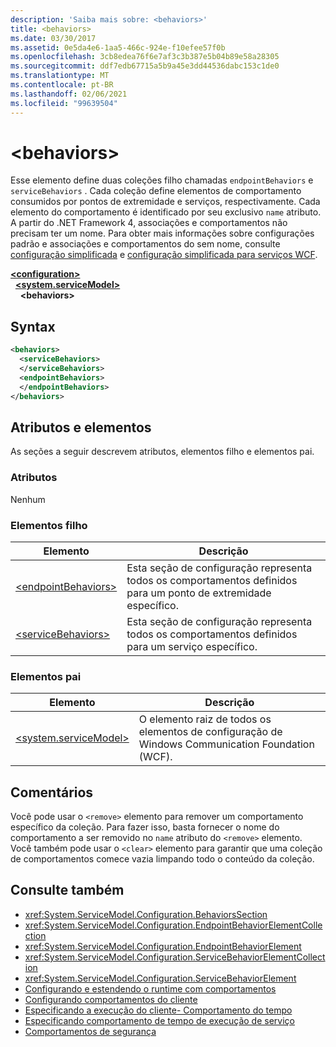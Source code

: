 ```yaml
---
description: 'Saiba mais sobre: <behaviors>'
title: <behaviors>
ms.date: 03/30/2017
ms.assetid: 0e5da4e6-1aa5-466c-924e-f10efee57f0b
ms.openlocfilehash: 3cb8edea76f6e7af3c3b387e5b04b89e58a28305
ms.sourcegitcommit: ddf7edb67715a5b9a45e3dd44536dabc153c1de0
ms.translationtype: MT
ms.contentlocale: pt-BR
ms.lasthandoff: 02/06/2021
ms.locfileid: "99639504"
---
```

# \<behaviors>

Esse elemento define duas coleções filho chamadas `endpointBehaviors` e `serviceBehaviors` .  Cada coleção define elementos de comportamento consumidos por pontos de extremidade e serviços, respectivamente. Cada elemento do comportamento é identificado por seu exclusivo `name` atributo. A partir do .NET Framework 4, associações e comportamentos não precisam ter um nome. Para obter mais informações sobre configurações padrão e associações e comportamentos do sem nome, consulte [configuração simplificada](../../../wcf/simplified-configuration.md) e [configuração simplificada para serviços WCF](../../../wcf/samples/simplified-configuration-for-wcf-services.md).  
  
[**\<configuration>**](../configuration-element.md)\
&nbsp;&nbsp;[**\<system.serviceModel>**](system-servicemodel.md)\
&nbsp;&nbsp;&nbsp;&nbsp;**\<behaviors>**  
  
## <a name="syntax"></a>Syntax  
  
```xml  
<behaviors>
  <serviceBehaviors>
  </serviceBehaviors>
  <endpointBehaviors>
  </endpointBehaviors>
</behaviors>
```  
  
## <a name="attributes-and-elements"></a>Atributos e elementos  

 As seções a seguir descrevem atributos, elementos filho e elementos pai.  
  
### <a name="attributes"></a>Atributos  

 Nenhum  
  
### <a name="child-elements"></a>Elementos filho  
  
|Elemento|Descrição|  
|-------------|-----------------|  
|[\<endpointBehaviors>](endpointbehaviors.md)|Esta seção de configuração representa todos os comportamentos definidos para um ponto de extremidade específico.|  
|[\<serviceBehaviors>](servicebehaviors.md)|Esta seção de configuração representa todos os comportamentos definidos para um serviço específico.|  
  
### <a name="parent-elements"></a>Elementos pai  
  
|Elemento|Descrição|  
|-------------|-----------------|  
|[\<system.serviceModel>](system-servicemodel.md)|O elemento raiz de todos os elementos de configuração de Windows Communication Foundation (WCF).|  
  
## <a name="remarks"></a>Comentários  

 Você pode usar o `<remove>` elemento para remover um comportamento específico da coleção. Para fazer isso, basta fornecer o nome do comportamento a ser removido no `name` atributo do `<remove>` elemento.  Você também pode usar o `<clear>` elemento para garantir que uma coleção de comportamentos comece vazia limpando todo o conteúdo da coleção.  
  
## <a name="see-also"></a>Consulte também

- <xref:System.ServiceModel.Configuration.BehaviorsSection>
- <xref:System.ServiceModel.Configuration.EndpointBehaviorElementCollection>
- <xref:System.ServiceModel.Configuration.EndpointBehaviorElement>
- <xref:System.ServiceModel.Configuration.ServiceBehaviorElementCollection>
- <xref:System.ServiceModel.Configuration.ServiceBehaviorElement>
- [Configurando e estendendo o runtime com comportamentos](../../../wcf/extending/configuring-and-extending-the-runtime-with-behaviors.md)
- [Configurando comportamentos do cliente](../../../wcf/configuring-client-behaviors.md)
- [Especificando a execução do cliente- Comportamento do tempo](../../../wcf/specifying-client-run-time-behavior.md)
- [Especificando comportamento de tempo de execução de serviço](../../../wcf/specifying-service-run-time-behavior.md)
- [Comportamentos de segurança](../../../wcf/feature-details/security-behaviors-in-wcf.md)
